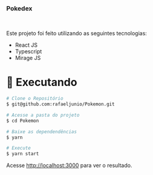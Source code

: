### Pokedex
<br>

Este projeto foi feito utilizando as seguintes tecnologias:

- React JS
- Typescript
- Mirage JS


# :construction_worker: Executando

```bash
# Clone o Repositório
$ git@github.com:rafaeljunio/Pokemon.git
```

```bash
# Acesse a pasta do projeto
$ cd Pokemon
```

```bash
# Baixe as dependendências
$ yarn
```

```bash
# Execute
$ yarn start
```

Acesse <http://localhost:3000> para ver o resultado.
